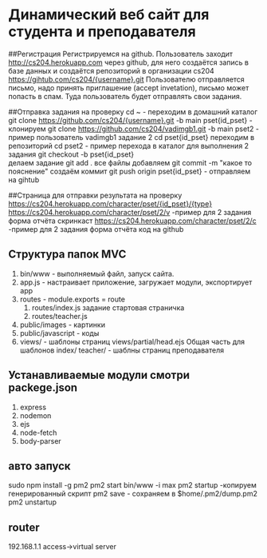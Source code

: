 # Динамический веб сайт для студента и преподавателя

##Регистрация
Регистрируемся на github. 
Пользователь заходит http://cs204.herokuapp.com через github,
для него создаётся запись в базе данных  и создаётся репозиторий в организации cs204
https://gihtub.com/cs204/{username}.git
Пользователю отправляется письмо, надо принять приглашение (accept invetation), письмо может попасть в спам.
Туда пользователь будет отправлять свои задания.

##Отправка задания на проверку
cd ~ - переходим в домашний каталог
git clone https://github.com/cs204/{username}.git -b main pset{id_pset} - клонируем 
git clone https://github.com/cs204/vadimgb1.git -b main pset2 - пример пользователь vadimgb1 задание 2 
cd pset{id_pset} переходим в репозиторий
cd pset2 - пример перехода в каталог для выполнения 2 задания 
git checkout -b pset{id_pset}  
делаем задание
git add . все файлы добавляем 
git commit -m "какое то пояснение" создаём коммит
git push origin pset{id_pset} - отправляем на gihtub


##Страница для отправки результата на проверку
https://cs204.herokuapp.com/character/pset/{id_pset}/{type}
https://cs204.herokuapp.com/character/pset/2/v -пример для 2 задания форма отчёта скринкаст
https://cs204.herokuapp.com/character/pset/2/c -пример для 2 задания форма отчёта код на github 


## Структура папок MVC
1. bin/www - выполняемый файл, запуск сайта.
2. app.js - настраивает приложение, загружает модули, экспортирует app
3. routes - module.exports = route  
	1. routes/index.js задание стартовая страничка 
	2. routes/teacher.js
4. public/images - картинки
5. public/javascript - коды
6. views/ - шаблоны страниц
	views/partial/head.ejs Общая часть для шаблонов
	index/
	teacher/ - шаблны страниц преподавателя

## Устанавливаемые модули смотри packege.json
1. express
2. nodemon
3. ejs
4. node-fetch
5. body-parser  

## авто запуск
sudo npm install -g pm2
pm2 start bin/www -i max
pm2 startup -копируем генерированный скрипт
pm2 save - сохраняем в $home/.pm2/dump.pm2
pm2 unstartup


## router
192.168.1.1
access->virtual server
 










